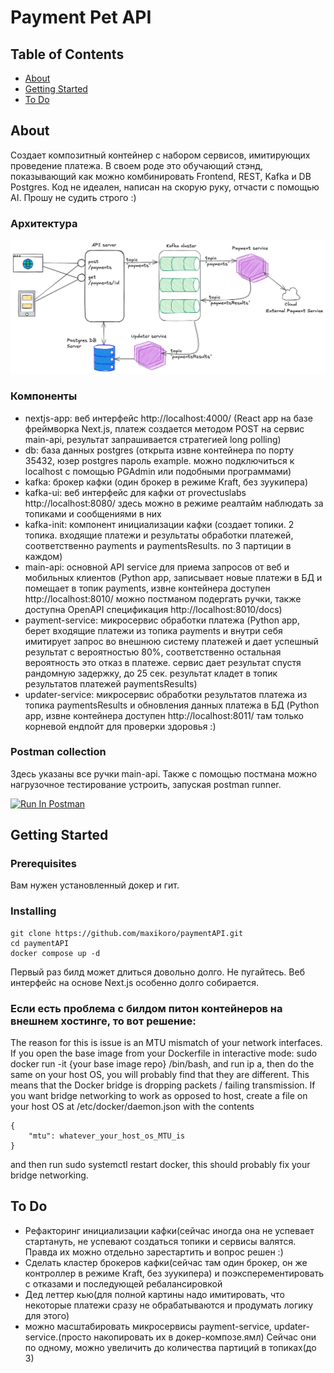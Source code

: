 # Payment Pet API

## Table of Contents

- [About](#about)
- [Getting Started](#getting_started)
- [To Do](#todo)

## About <a name = "about"></a>

Создает композитный контейнер c набором сервисов, имитирующих проведение платежа. В своем роде это обучающий стэнд, показывающий как можно комбинировать Frontend, REST, Kafka и DB Postgres. Код не идеален, написан на скорую руку, отчасти с помощью AI. Прошу не судить строго :)

### Архитектура
<img src="./PaymentPetArchitecture.png">

### Компоненты
- nextjs-app: веб интерфейс http://localhost:4000/ (React app на базе фреймворка Next.js, платеж создается методом POST на сервис main-api, результат запрашивается стратегией long polling)
- db: база данных postgres (открыта извне контейнера по порту 35432, юзер postgres пароль example. можно подключиться к localhost с помощью PGAdmin или подобными программами)
- kafka: брокер кафки (один брокер в режиме Kraft, без зуукипера)
- kafka-ui: веб интерфейс для кафки от provectuslabs http://localhost:8080/ здесь можно в режиме реалтайм наблюдать за топиками и сообщениями в них
- kafka-init: компонент инициализации кафки (создает топики. 2 топика. входящие платежи и результаты обработки платежей, соответственно payments и paymentsResults. по 3 партиции в каждом)
- main-api: основной API service для приема запросов от веб и мобильных клиентов (Python app, записывает новые платежи в БД и помещает в топик payments, извне контейнера доступен http://localhost:8010/ можно постманом подергать ручки, также доступна OpenAPI спецификация http://localhost:8010/docs)
- payment-service: микросервис обработки платежа (Python app, берет входящие платежи из топика payments и внутри себя имитирует запрос во внешнюю систему платежей и дает успешный результат с вероятностью 80%, соответственно остальная вероятность это отказ в платеже. сервис дает результат спустя рандомную задержку, до 25 сек. результат кладет в топик результатов платежей paymentsResults)
- updater-service: микросервис обработки результатов платежа из топика paymentsResults и обновления данных платежа в БД (Python app, извне контейнера доступен http://localhost:8011/ там только корневой ендпойт для проверки здоровья :)

### Postman collection
Здесь указаны все ручки main-api. Также с помощью постмана можно нагрузочное тестирование устроить, запуская postman runner.

[<img src="https://run.pstmn.io/button.svg" alt="Run In Postman" style="width: 128px; height: 32px;">](https://app.getpostman.com/run-collection/15342782-f1b44bdd-3c15-45a9-a259-0e164f49a6da?action=collection%2Ffork&source=rip_markdown&collection-url=entityId%3D15342782-f1b44bdd-3c15-45a9-a259-0e164f49a6da%26entityType%3Dcollection%26workspaceId%3D68c07b05-7bae-4c01-9e65-523859c05585)


## Getting Started <a name = "getting_started"></a>

### Prerequisites

Вам нужен установленный докер и гит.

### Installing

```
git clone https://github.com/maxikoro/paymentAPI.git
cd paymentAPI
docker compose up -d
```
Первый раз билд может длиться довольно долго. Не пугайтесь. Веб интерфейс на основе Next.js особенно долго собирается.

### Если есть проблема с билдом питон контейнеров на внешнем хостинге, то вот решение:
The reason for this is issue is an MTU mismatch of your network interfaces. If you open the base image from your Dockerfile in interactive mode: sudo docker run -it {your base image repo} /bin/bash, and run ip a, then do the same on your host OS, you will probably find that they are different. This means that the Docker bridge is dropping packets / failing transmission. If you want bridge networking to work as opposed to host, create a file on your host OS at /etc/docker/daemon.json with the contents
```
{
    "mtu": whatever_your_host_os_MTU_is
}
```
and then run sudo systemctl restart docker, this should probably fix your bridge networking.


## To Do <a name = "todo"></a>
- Рефакторинг инициализации кафки(сейчас иногда она не успевает стартануть, не успевают создаться топики и сервисы валятся. Правда их можно отдельно зарестартить и вопрос решен :)
- Сделать кластер брокеров кафки(сейчас там один брокер, он же контроллер в режиме Kraft, без зуукипера) и поэксперементировать с отказами и последующей ребалансировкой
- Дед леттер кью(для полной картины надо имитировать, что некоторые платежи сразу не обрабатываются и продумать логику для этого)
- можно масштабировать микросервисы payment-service, updater-service.(просто накопировать их в докер-композе.ямл) Сейчас они по одному, можно увеличить до количества партиций в топиках(до 3)
